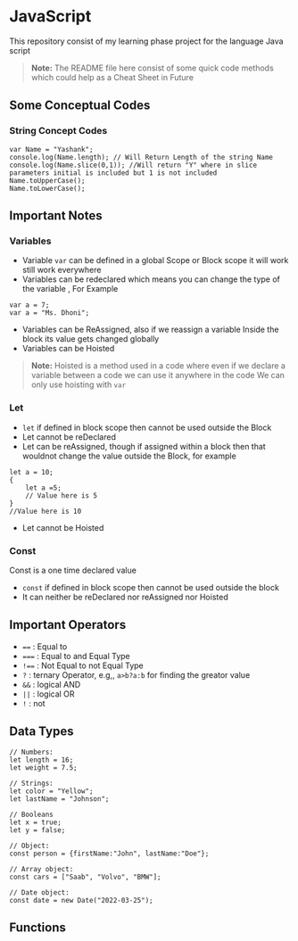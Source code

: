 # JavaScript
This repository consist of my learning phase project for the language Java script
>**Note:** The README file here consist of some quick code methods which could help as a Cheat Sheet in Future
## Some Conceptual Codes
### String Concept Codes
```
var Name = "Yashank";
console.log(Name.length); // Will Return Length of the string Name 
console.log(Name.slice(0,1)); //Will return "Y" where in slice parameters initial is included but 1 is not included
Name.toUpperCase();
Name.toLowerCase();
```
## Important Notes
### Variables
* Variable `var` can be defined in a global Scope or Block scope it will work still work everywhere 
* Variables can be redeclared which means you can change the type of the variable , For Example
```
var a = 7;
var a = "Ms. Dhoni";
```
* Variables can be ReAssigned, also if we reassign a variable Inside the block its value gets changed globally
* Variables can be Hoisted 
> **Note:** Hoisted is a method used in a code where even if we declare a variable between a code we can use it anywhere in the code We can only use hoisting with `var`
### Let
* `let` if defined in block scope then cannot be used outside the Block
* Let cannot be reDeclared
* Let can be reAssigned, though if assigned within a block then that wouldnot change the value outside the Block, for example
```
let a = 10;
{
    let a =5;
    // Value here is 5
}
//Value here is 10
```
* Let cannot be Hoisted
### Const
Const is a one time declared value 
* `const` if defined in block scope then cannot be used outside the block
* It can neither be reDeclared nor reAssigned nor Hoisted

## Important Operators
* `==` : Equal to
* `===` : Equal to and Equal Type
* `!==` : Not Equal to not Equal Type
* `?` : ternary Operator, e.g,, `a>b?a:b` for finding the greator value
* `&&` : logical AND
* `||` : logical OR
* `!` : not

## Data Types
```
// Numbers:
let length = 16;
let weight = 7.5;

// Strings:
let color = "Yellow";
let lastName = "Johnson";

// Booleans
let x = true;
let y = false;

// Object:
const person = {firstName:"John", lastName:"Doe"};

// Array object:
const cars = ["Saab", "Volvo", "BMW"];

// Date object:
const date = new Date("2022-03-25");
```
## Functions